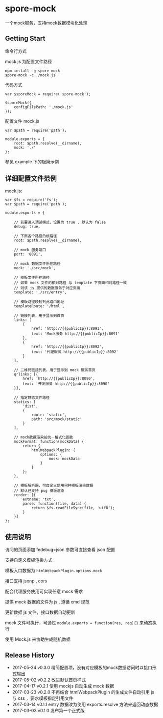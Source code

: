 # spore-mock
一个mock服务，支持mock数据模块化处理

## Getting Start

命令行方式

mock.js 为配置文件路径

```shell
npm install -g spore-mock
spore-mock -c ./mock.js
```

代码方式

```script
var $sporeMock = require('spore-mock');

$sporeMock({
	configFilePath: './mock.js'
});

```

配置文件 mock.js
```script
var $path = require('path');

module.exports = {
	root: $path.resolve(__dirname),
	mock: './'
};
```

参见 example 下的极简示例

## 详细配置文件范例

mock.js:

```script
var $fs = require('fs');
var $path = require('path');

module.exports = {

	// 若要进入调试模式，设置为 true , 默认为 false
	debug: true,

	// 下面各个路径的根路径
	root: $path.resolve(__dirname),

	// mock 服务端口
	port: '8091',

	// mock 数据文件所在路径
	mock: './src/mock',

	// 模板文件所在路径
	// 如果 mock 文件的相对路径 与 template 下页面相对路径一致
	// 则该 js 提供的数据服务于对应页面
	template: './src/entry',

	// 模板路径映射到此路由地址
	templateRoute: '/html',

	// 链接列表，用于显示到首页
	links: [
		{
			href: 'http://{{publicIp}}:8091',
			text: 'Mock服务 http://{{publicIp}}:8091'
		},
		{
			href: 'http://{{publicIp}}:8092',
			text: '代理服务 http://{{publicIp}}:8092'
		}
	],

	// 二维码链接列表，用于显示到 mock 服务首页
	qrlinks: [{
		href: 'http://{{publicIp}}:8090',
		text: '开发服务 http://{{publicIp}}:8090'
	}],

	// 指定静态文件路径
	statics: [
		'dist',
		{
			route: 'static',
			path: 'src/mock/static'
		}
	],

	// mock数据渲染前统一格式化函数
	mockFormat: function(mockData) {
		return {
			htmlWebpackPlugin: {
				options: {
					mock: mockData
				}
			}
		};
	},

	// 模板解析器，可自定义使用何种模板渲染数据
	// 默认已支持 pug 模板渲染
	render: [{
		extname: 'txt',
		parse: function(file, data) {
			return $fs.readFileSync(file, 'utf8');
		}
	}]
};
```

## 使用说明

访问的页面添加 fedebug=json 参数可直接查看 json 配置

支持自定义模板渲染方式

模板入口数据为 `htmlWebpackPlugin.options.mock`

接口支持 jsonp , cors

配合代理服务使用可实现任意 mock 需求

提供 mock 数据的文件为 js , 遵循 cmd 规范

更新数据 js 文件，接口数据自动更新

mock 文件可执行，可通过 `module.exports = function(res, req){}` 来动态执行

使用 Mock.js 来协助生成随机数据

## Release History

 * 2017-05-24 v0.3.0 精简配置项，没有对应模板的mock数据访问时以接口形式输出
 * 2017-05-02 v0.2.2 改进默认首页样式
 * 2017-04-17 v0.2.1 使用 mockjs 自动生成 mock 数据
 * 2017-03-23 v0.2.0 不再结合 htmlWebpackPlugin 的生成文件自动引用 js 与 css ，要求模板指定引用文件
 * 2017-03-14 v0.1.1 entry 数据改为使用 exports.resolve 方法来返回动态数据
 * 2017-03-03 v0.1.0 发布第一个正式版
